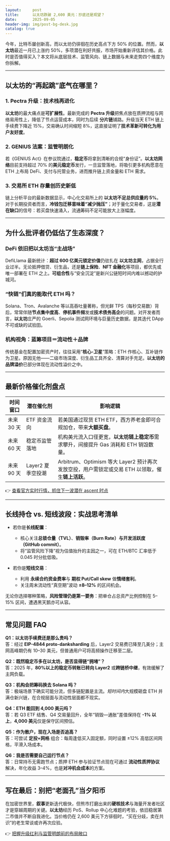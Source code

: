 ```yaml
---
layout:     post
title:      以太坊跌破 2,600 美元：抄底还是观望？
date:       2025-09-05
header-img: img/post-bg-desk.jpg
catalog: true
---
```


今年，比特币屡创新高，而以太坊仍徘徊在历史高点下方 50% 的位置。然而，**以太坊**最近一月已上涨约 50%，多项潜在利好共振，市场开始重新评估其价格。此时是否值得买入？本文将从底层技术、监管风向、链上数据与未来走势四个维度为你拆解。

---

## 以太坊的“再起跳”底气在哪里？

### 1. Pectra 升级：技术栈再进化
**以太坊**的最大痛点是**可扩展性**。最新完成的 **Pectra 升级**把焦点放在质押流程与网络易用性上，降低了节点运营成本，同时为后续 **分片链**铺路。升级当天 ETH 链上手续费下降近 15%，交易确认时间缩短 8%，这直接证明了**技术革新可转化为用户友好度**。

### 2. GENIUS 法案：监管明朗化
若《GENIUS Act》在参议院通过，**稳定币**将拿到清晰的合规“身份证”。**以太坊网络**目前支持超过 70% 的**美元稳定币**发行，一旦监管落地，将吸引更多机构愿意在 ETH 上布局 DeFi、支付与托管业务，进而推升链上资金量和 ETH 需求。

### 3. 交易所 ETH 存量创历史新低
链上分析平台的最新数据显示，中心化交易所上的 **以太坊不足总供应量的 5%**。对于长期投资者而言，**冷钱包迁移意味着“减少抛压”**；对于量化交易者，这是**潜在缺口**的信号：若买盘快速涌入，流通筹码不足可能放大上涨幅度。

---

## 为什么批评者仍低估了生态深度？

### DeFi 依旧把以太坊当“主战场”
DefiLlama 最新统计：**超过 600 亿美元锁定价值**仍驻扎在 **以太坊主网**，占据全行业过半。无论抵押借贷、衍生品，还是**链上保险**、**NFT 金融化**等项目，都优先或唯一部署在 ETH 之上。**可组合性**与“安全沉淀”是新兴公链短时间内难以撼动的护城河。

### “快链”们真的能取代 ETH 吗？
Solana、Tron、Avalanche 等以高吞吐量著称，但光鲜 TPS（每秒交易数）背后，常常伴随**节点集中度高**、**停机事件频**发或**技术债务高企**的问题。对开发者而言，**以太坊**庄严的 Goerli、Sepolia 测试网环境与巨量历史数据，是其迭代 DApp 不可或缺的试验田。

### 机构视角：蓝筹项目＝流动性＋品牌
传统基金在配置加密资产时，往往采用“**核心-卫星**”策略：ETH 作核心、互补链作为卫星。原因无他——二级市场深度、衍生品工具齐全、清算对手充足。**以太坊的品牌溢价**已部分体现在流动性溢价之中。

---

## 最新价格催化剂盘点

| 时间窗口 | 潜在催化剂 | 影响逻辑 |
|-----------|-------------|----------------|
| 未来 30 天 | ETF 资金流向 | 若美国通过现货 ETH ETF，西方养老金即可合规加仓，带来**大额买盘**。 |
| 未来 60 天 | 稳定币监管落地 | 机构美元流入口径更宽，**以太坊链上稳定币**需求攀升，间接提升 Gas 消耗和 ETH 销毁数量。 |
| 未来 90 天 | Layer2 夏季空投潮 | Arbitrum、Optimism 等大 Layer2 预计再次发放空投，用户需锁定或交易 ETH 以领取，催生**链上活跃**。 |

👉 [查看官方实时行情，抓住下一波潜在 ascent 时点](https://okxdog.com/)

---

## 长线持仓 vs. 短线波段：实战思考清单

- 若你是**长线配置**：  
  - 核心关注**总锁仓量（TVL）**、**销毁率（Burn Rate）**与**开发活跃度（GitHub commit）**。  
  - 将“监管风险下降”视为估值抬升的主因之一，可在 ETH/BTC 汇率低于 0.045 时分批低吸。

- 若你是**短线交易**：  
  - 利用 **永续合约资金费率**与 **期权 Put/Call skew** 做**情绪套利**。  
  - 关注周末流动性“真空期”波动 **±8–12%** 的区间机会。  

无论你选择哪种策略，**风险管理仍是第一要务**：把单仓占总资产比例控制在 5–15% 区间，遭遇黑天鹅亦可从容。

---

## 常见问题 FAQ

**Q1：以太坊手续费还是那么贵吗？**  
答：经过 **EIP-4844 proto-danksharding** 后，Layer2 交易费已降至几美分；主网高峰期仍有 10–30 美元，但普通用户可将高频操作迁移至二层。

**Q2：既然稳定币多在以太坊，是否显得链“拥堵”？**  
答：2025 年，**80%以上的稳定币转账已转向 Layer2** 或**跨链桥中继**，有效缓解了主网负载。

**Q3：机构会把筹码换去 Solana 吗？**  
答：极端场景下确实可能分流，但多链配置是主流。*短时间内*大规模砸盘 ETH 并满仓新兴链，在合规层面与流动性层面都不现实。

**Q4：ETH 能回到 4,000 美元吗？**  
答：若 Q3 ETF 结售、Q4 交易量回升，全年“销毁—通胀”差值保持在 **-1% 以上**，**4,000 美元**仅是保守区间预估。

**Q5：作为散户，现在入场是否追高？**  
答：可尝试 **定投+网格** 组合：每周逢低买入固定额，同时设置 ±12% 高低区间网格，平滑入场成本。

**Q6：我是否需要自己运行节点？**  
答：日常持币无需跑节点；质押 ETH 参与验证节点现在可通过 **流动性质押协议** 解决，年化收益 3–4%，也是**对冲机会成本**的方案。

---

## 写在最后：别把“老面孔”当夕阳币

在加密世界里，**叙事**更新迭代极快，但熊市打磨出来的**硬核技术**与海量开发者社区才是穿越周期的关键。**以太坊**经历 PoS、Rollup 中心化难题的考验，依旧稳居第二市值并不断自我进化。当价格仍在 2,600 美元下方徘徊时，“买在分歧，卖在共识”的老生常谈或许再次应验。

👉 [把握升级红利与监管明朗前的布局敞口](https://okxdog.com/)